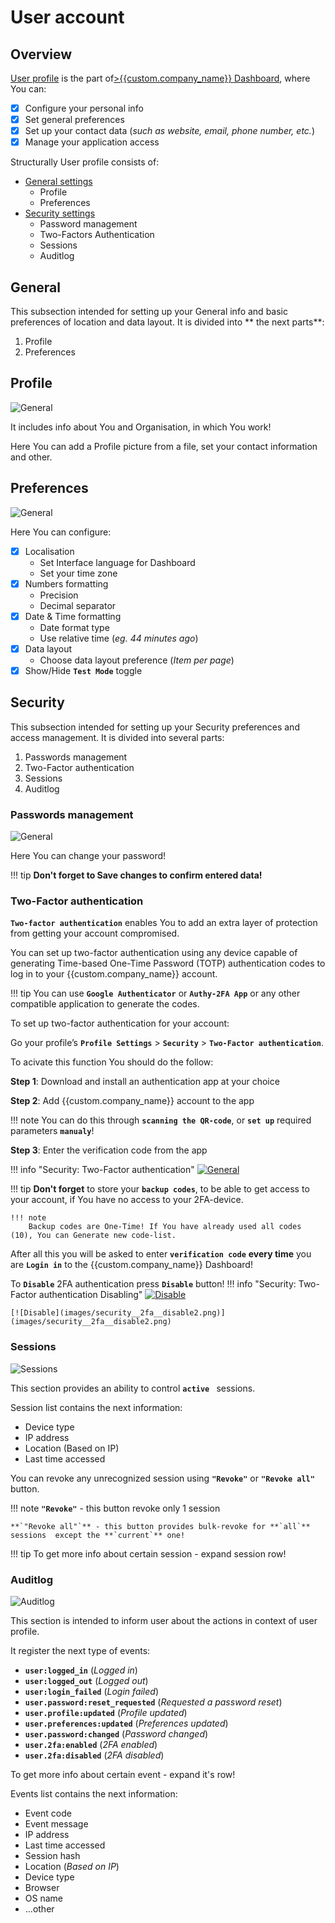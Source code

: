 # User account

## Overview

[User profile]({{custom.dashboard_base_url}}user/settings/) is the part of[>{{custom.company_name}} Dashboard]({{custom.dashboard_base_url}}), where You can:


- [x] Configure your personal info
- [x] Set general preferences
- [x] Set up your contact data (*such as website, email, phone number, etc.*)
- [x] Manage your application access

Structurally User profile consists of:

-  [General settings](#general)
    - Profile
    - Preferences
-  [Security settings](#security)
    - Password management
    - Two-Factors Authentication
    - Sessions
    - Auditlog

## General 

This subsection intended  for setting up your General info and basic preferences of location and data layout.
It is divided into ** the next parts**:

1. Profile
2. Preferences

## Profile

![General](images/general1.png)

It includes info about You and Organisation, in which You work! 

Here You can add a Profile picture from a file, set  your contact information and other.

## Preferences

![General](images/general2.png)

Here You can configure:
- [x] Localisation
    - Set Interface language for Dashboard 
    - Set your time zone
- [x] Numbers formatting
    - Precision
    - Decimal separator
-  [x] Date & Time formatting
    - Date format type
    - Use relative time (*eg. 44 minutes ago*)
- [x] Data layout
    - Choose data layout preference (*Item per page*)
- [x] Show/Hide **`Test Mode`** toggle

## Security

This subsection intended for setting up your Security preferences and access management.
It is divided into several parts:

1. Passwords management
2. Two-Factor authentication
3. Sessions
4. Auditlog


### Passwords management

![General](images/security1.png)

Here You can change your password!

!!! tip
    **Don't forget to Save changes to confirm entered data!**

### Two-Factor authentication

**`Two-factor authentication`** enables You to add an extra layer of protection from getting your account compromised.

 You can set up two-factor authentication using any device capable of generating Time-based One-Time Password (TOTP) authentication codes to log in to your {{custom.company_name}} account. 

!!! tip
    You can use **`Google Authenticator`** or **`Authy-2FA App`** or any other compatible application to generate the codes.

To set up two-factor authentication for your account:

Go your profile’s **`Profile Settings`** > **`Security`** > **`Two-Factor authentication`**.

To acivate this function You should do the follow:

**Step 1**: Download and install an authentication app at your choice

**Step 2**: Add {{custom.company_name}} account to the app
    
!!! note
    You can do this through **`scanning the QR-code`**, or **`set up`** required parameters **`manualy`**!

**Step 3**: Enter the verification code from the app

!!! info "Security: Two-Factor authentication"
    [![General](images/security2.png)](images/security2.png)


!!! tip
    **Don't forget** to store your **`backup codes`**, to be able to get access to your account, if You have no access to your 2FA-device.
    
    !!! note
        Backup codes are One-Time! If You have already used all codes (10), You can Generate new code-list.


After all this you will be asked  to enter **`verification code`** **every time** you are **`Login in`** to the {{custom.company_name}} Dashboard!


To **`Disable`** 2FA authentication press **`Disable`** button!
!!! info "Security: Two-Factor authentication Disabling"
    [![Disable](images/security__2fa__disable1.png)](images/security__2fa__disable1.png)

    [![Disable](images/security__2fa__disable2.png)](images/security__2fa__disable2.png)


### Sessions

![Sessions](images/security__sessions1.png)

This section provides  an ability to control **`active `** sessions.

Session list contains the next information:
- Device type
- IP address
- Location (Based on IP)
- Last time accessed

You can revoke any unrecognized session using **`"Revoke"`** or **`"Revoke all"`**  button.

!!! note
    **`"Revoke"`** - this button revoke only 1 session

    **`"Revoke all"`** - this button provides bulk-revoke for **`all`** sessions  except the **`current`** one!

!!! tip
    To get more info about certain session - expand session row!

### Auditlog

![Auditlog](images/security__auditlog1.png)

This section is intended to inform user about the actions in context of user profile.

It register the next type of events:

- **`user:logged_in`** (*Logged in*)
- **`user:logged_out`** (*Logged out*)
- **`user:login_failed`** (*Login failed*)
- **`user.password:reset_requested`** (*Requested a password reset*)
- **`user.profile:updated`** (*Profile updated*)
- **`user.preferences:updated`** (*Preferences updated*)
- **``user.password:changed``** (*Password changed*)
- **``user.2fa:enabled``** (*2FA enabled*)
- **`user.2fa:disabled`** (*2FA disabled*)

To get more info about certain event - expand it's row!

Events list contains the next information:

- Event code
- Event message
- IP address
- Last time accessed
- Session hash
- Location (*Based on IP*)
- Device type
- Browser
- OS name
- ...other